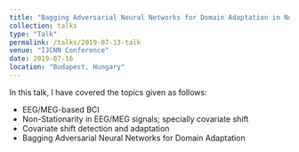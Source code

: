 ```yaml
---
title: "Bagging Adversarial Neural Networks for Domain Adaptation in Non-Stationary EEG"
collection: talks
type: "Talk"
permalink: /talks/2019-07-13-talk
venue: "IJCNN Conference"
date: 2019-07-16
location: "Budapest, Hungary"
---
```


In this talk, I have covered the topics given as follows:

* EEG/MEG-based BCI
* Non-Stationarity in EEG/MEG signals; specially covariate shift
* Covariate shift detection and adaptation
* Bagging Adversarial Neural Networks for Domain Adaptation